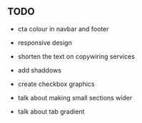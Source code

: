 
## TODO
- cta colour in navbar and footer
- responsive design
- shorten the text on copywiring services
- add shaddows

- create checkbox graphics
- talk about making small sections wider
- talk about tab gradient